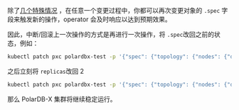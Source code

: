 除了[几个特殊情况](./7-rollback-exception.md) ，在任意一个变更过程中，你都可以再次变更对象的 `.spec` 字段来触发新的操作，operator 会及时响应以达到预期效果。

因此，中断/回滚上一次操作的方式是再进行一次操作，将 `.spec`改回之前的状态，例如：

```bash
kubectl patch pxc polardbx-test -p '{"spec": {"topology": {"nodes": {"dn": {"replicas": 3}}}}}'
```

之后立刻将 `replicas`改回 2

```bash
kubectl patch pxc polardbx-test -p '{"spec": {"topology": {"nodes": {"dn": {"replicas": 2}}}}}'
```

那么 PolarDB-X 集群将继续稳定运行。
